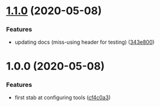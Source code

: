 # [1.1.0](https://github.com/patrickocoffeyo/semantic-release/compare/v1.0.0...v1.1.0) (2020-05-08)


### Features

* updating docs (miss-using header for testing) ([343e800](https://github.com/patrickocoffeyo/semantic-release/commit/343e800761398c95acc8befc37970b9ba57df4ff))

# 1.0.0 (2020-05-08)


### Features

* first stab at configuring tools ([cf4c0a3](https://github.com/patrickocoffeyo/semantic-release/commit/cf4c0a36f37bfe9c47445f5e7748529b16f555fa))
